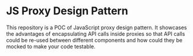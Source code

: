 # JS Proxy Design Pattern
This repository is a POC of JavaScript proxy design pattern. It showcases the advantages of encapsulating API calls inside proxies so that API calls could be re-used between different components and how could they be mocked to make your code testable.
